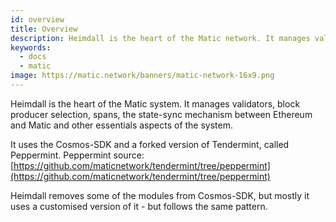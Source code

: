 ```yaml
---
id: overview
title: Overview
description: Heimdall is the heart of the Matic network. It manages validators, block producer span, the state-sync mechanism and other essentials aspects of the system.
keywords:
  - docs
  - matic
image: https://matic.network/banners/matic-network-16x9.png
---
```


Heimdall is the heart of the Matic system. It manages validators, block producer selection, spans, the state-sync mechanism between Ethereum and Matic and other essentials aspects of the system.

It uses the Cosmos-SDK and a forked version of Tendermint, called Peppermint. Peppermint source: [https://github.com/maticnetwork/tendermint/tree/peppermint](https://github.com/maticnetwork/tendermint/tree/peppermint)

Heimdall removes some of the modules from Cosmos-SDK, but mostly it uses a customised version of it - but follows the same pattern.